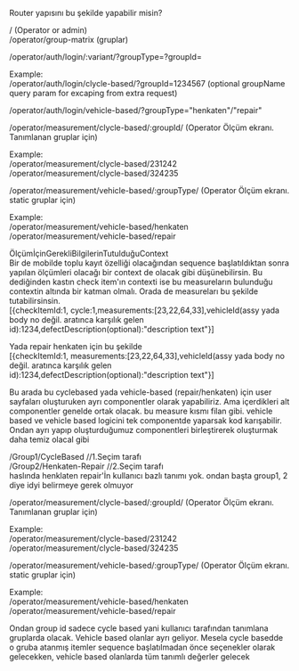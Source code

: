 Router yapısını bu şekilde yapabilir misin?  
  
/ (Operator or admin)  
/operator/group-matrix (gruplar)  
  
/operator/auth/login/:variant/?groupType=?groupId=  
  
Example:  
/operator/auth/login/clycle-based/?groupId=1234567 (optional groupName query param for excaping from extra request)  
  
/operator/auth/login/vehicle-based/?groupType="henkaten"/"repair"  
  
/operator/measurement/clycle-based/:groupId/ (Operator Ölçüm ekranı. Tanımlanan gruplar için)  
  
Example:  
/operator/measurement/clycle-based/231242  
/operator/measurement/clycle-based/324235  
  
/operator/measurement/vehicle-based/:groupType/ (Operator Ölçüm ekranı. static gruplar için)  
  
Example:  
/operator/measurement/vehicle-based/henkaten  
/operator/measurement/vehicle-based/repair





ÖlçümİçinGerekliBilgilerinTutulduğuContext  
Bir de mobilde toplu kayıt özelliği olacağından sequence başlatıldıktan sonra yapılan ölçümleri olacağı bir context de olacak gibi düşünebilirsin. Bu dediğinden kastın check item'ın contexti ise bu measureların bulunduğu contextin altında bir katman olmalı. Orada de measureları bu şekilde tutabilirsinsin.  
[{checkItemId:1, cycle:1,measurements:[23,22,64,33],vehicleId(assy yada body no değil. aratınca karşılık gelen id):1234,defectDescription(optional):"description text"}]  
  
Yada repair henkaten için bu şekilde  
[{checkItemId:1, measurements:[23,22,64,33],vehicleId(assy yada body no değil. aratınca karşılık gelen id):1234,defectDescription(optional):"description text"}]  
  
Bu arada bu cyclebased yada vehicle-based (repair/henkaten) için user sayfaları oluşturuken ayrı componentler olarak yapabiliriz. Ama içerdikleri alt componentler genelde ortak olacak. bu measure kısmı filan gibi. vehicle based ve vehicle based logicini tek componentde yaparsak kod karışabilir. Ondan ayrı yapıp oluşturduğumuz componentleri birleştirerek oluşturmak daha temiz olacal gibi



/Group1/CycleBased //1.Seçim tarafı  
/Group2/Henkaten-Repair //2.Seçim tarafı  
haslında henklaten repair'İn kullanıcı bazlı tanımı yok. ondan başta group1, 2 diye idyi belirmeye gerek olmuyor  
  
/operator/measurement/clycle-based/:groupId/ (Operator Ölçüm ekranı. Tanımlanan gruplar için)  
  
Example:  
/operator/measurement/clycle-based/231242  
/operator/measurement/clycle-based/324235  
  
/operator/measurement/vehicle-based/:groupType/ (Operator Ölçüm ekranı. static gruplar için)  
  
Example:  
/operator/measurement/vehicle-based/henkaten  
/operator/measurement/vehicle-based/repair  
  
Ondan group id sadece cycle based yani kullanıcı tarafından tanımlana gruplarda olacak. Vehicle based olanlar ayrı geliyor. Mesela cycle basedde o gruba atanmış itemler sequence başlatılmadan önce seçenekler olarak gelecekken, vehicle based olanlarda tüm tanımlı değerler gelecek